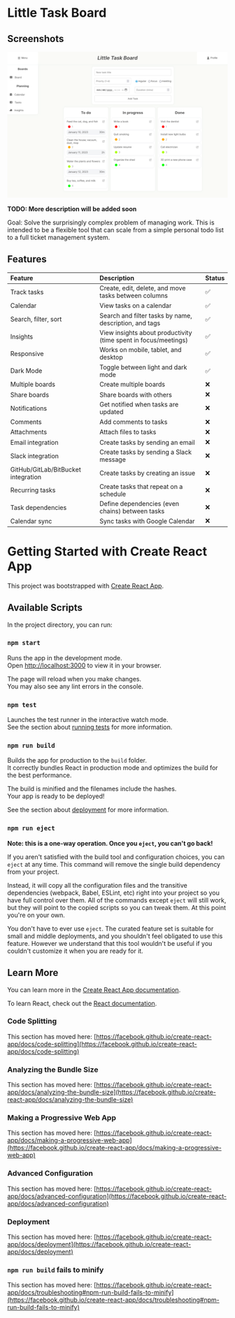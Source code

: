 # Little Task Board

## Screenshots

![Screenshot](./screenshot.png)

**TODO: More description will be added soon**

Goal: Solve the surprisingly complex problem of managing work. This is intended to be a flexible tool that can scale from a simple personal todo list to a full ticket management system.

## Features
| Feature                             | Description                                                     | Status |
| :---------------------------------- | :-------------------------------------------------------------- | :----- |
| Track tasks                         | Create, edit, delete, and move tasks between columns            | ✅      |
| Calendar                            | View tasks on a calendar                                        | ✅      |
| Search, filter, sort                | Search and filter tasks by name, description, and tags          | ✅      |
| Insights                            | View insights about productivity (time spent in focus/meetings) | ✅      |
| Responsive                          | Works on mobile, tablet, and desktop                            | ✅      |
| Dark Mode                           | Toggle between light and dark mode                              | ✅      |
| Multiple boards                     | Create multiple boards                                          | ❌      |
| Share boards                        | Share boards with others                                        | ❌      |
| Notifications                       | Get notified when tasks are updated                             | ❌      |
| Comments                            | Add comments to tasks                                           | ❌      |
| Attachments                         | Attach files to tasks                                           | ❌      |
| Email integration                   | Create tasks by sending an email                                | ❌      |
| Slack integration                   | Create tasks by sending a Slack message                         | ❌      |
| GitHub/GitLab/BitBucket integration | Create tasks by creating an issue                               | ❌      |
| Recurring tasks                     | Create tasks that repeat on a schedule                          | ❌      |
| Task dependencies                   | Define dependencies (even chains) between tasks                 | ❌      |
| Calendar sync                       | Sync tasks with Google Calendar                                 | ❌      |


# Getting Started with Create React App

This project was bootstrapped with [Create React App](https://github.com/facebook/create-react-app).

## Available Scripts

In the project directory, you can run:

### `npm start`

Runs the app in the development mode.\
Open [http://localhost:3000](http://localhost:3000) to view it in your browser.

The page will reload when you make changes.\
You may also see any lint errors in the console.

### `npm test`

Launches the test runner in the interactive watch mode.\
See the section about [running tests](https://facebook.github.io/create-react-app/docs/running-tests) for more information.

### `npm run build`

Builds the app for production to the `build` folder.\
It correctly bundles React in production mode and optimizes the build for the best performance.

The build is minified and the filenames include the hashes.\
Your app is ready to be deployed!

See the section about [deployment](https://facebook.github.io/create-react-app/docs/deployment) for more information.

### `npm run eject`

**Note: this is a one-way operation. Once you `eject`, you can't go back!**

If you aren't satisfied with the build tool and configuration choices, you can `eject` at any time. This command will remove the single build dependency from your project.

Instead, it will copy all the configuration files and the transitive dependencies (webpack, Babel, ESLint, etc) right into your project so you have full control over them. All of the commands except `eject` will still work, but they will point to the copied scripts so you can tweak them. At this point you're on your own.

You don't have to ever use `eject`. The curated feature set is suitable for small and middle deployments, and you shouldn't feel obligated to use this feature. However we understand that this tool wouldn't be useful if you couldn't customize it when you are ready for it.

## Learn More

You can learn more in the [Create React App documentation](https://facebook.github.io/create-react-app/docs/getting-started).

To learn React, check out the [React documentation](https://reactjs.org/).

### Code Splitting

This section has moved here: [https://facebook.github.io/create-react-app/docs/code-splitting](https://facebook.github.io/create-react-app/docs/code-splitting)

### Analyzing the Bundle Size

This section has moved here: [https://facebook.github.io/create-react-app/docs/analyzing-the-bundle-size](https://facebook.github.io/create-react-app/docs/analyzing-the-bundle-size)

### Making a Progressive Web App

This section has moved here: [https://facebook.github.io/create-react-app/docs/making-a-progressive-web-app](https://facebook.github.io/create-react-app/docs/making-a-progressive-web-app)

### Advanced Configuration

This section has moved here: [https://facebook.github.io/create-react-app/docs/advanced-configuration](https://facebook.github.io/create-react-app/docs/advanced-configuration)

### Deployment

This section has moved here: [https://facebook.github.io/create-react-app/docs/deployment](https://facebook.github.io/create-react-app/docs/deployment)

### `npm run build` fails to minify

This section has moved here: [https://facebook.github.io/create-react-app/docs/troubleshooting#npm-run-build-fails-to-minify](https://facebook.github.io/create-react-app/docs/troubleshooting#npm-run-build-fails-to-minify)
